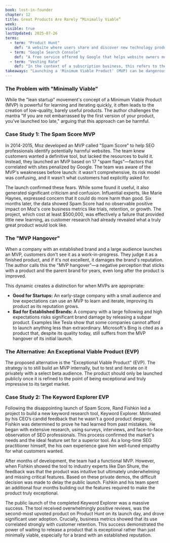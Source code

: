 ```yaml
---
book: lost-in-founder
chapter: 12
title: Great Products Are Rarely “Minimally Viable”
week: 
visible: true
lastUpdated: 2025-07-26
terms:
  - term: "Product Hunt"
    def: "A website where users share and discover new technology products. It's a popular platform for startups to launch, gain visibility, and get feedback from an audience of tech enthusiasts and early adopters."
  - term: "Google Search Console"
    def: "A free service offered by Google that helps website owners monitor their site's performance in search results, identify technical issues, and submit information like 'disavow files' to manage how Google interacts with their site."
  - term: "Vesting Rate"
    def: "In the context of a subscription business, this refers to the rate at which new customers are successfully converted into long-term, loyal, paying subscribers who don't cancel after their initial trial or first few billing cycles."
takeaways: "Launching a 'Minimum Viable Product' (MVP) can be dangerous for established brands or projects with high visibility, as it can create a 'MVP hangover' that damages reputation. For any project, whether in a startup or a large company, it's crucial to weigh the benefits of speed against the risk of making a poor first impression; sometimes, waiting to release an 'Exceptional Viable Product' (EVP) is the smarter long-term strategy."
---
```


### The Problem with "Minimally Viable"
While the "lean startup" movement's concept of a Minimum Viable Product (MVP) is powerful for learning and iterating quickly, it often leads to the creation of low-quality, barely useful products. The author challenges the mantra "If you are not embarrassed by the first version of your product, you’ve launched too late," arguing that this approach can be harmful.

### Case Study 1: The Spam Score MVP
In 2014-2015, Moz developed an MVP called "Spam Score" to help SEO professionals identify potentially harmful websites. The team knew customers wanted a definitive tool, but lacked the resources to build it. Instead, they launched an MVP based on 17 "spam flags"—factors that correlated with sites penalized by Google. The team was aware of the MVP's weaknesses before launch: it wasn't comprehensive, its risk model was confusing, and it wasn't what customers had explicitly asked for.

The launch confirmed these fears. While some found it useful, it also generated significant criticism and confusion. Influential experts, like Marie Haynes, expressed concern that it could do more harm than good. Six months later, the data showed Spam Score had no observable positive impact on Moz's core business metrics like trials, retention, or growth. The project, which cost at least $500,000, was effectively a failure that provided little new learning, as customer research had already revealed what a truly great product would look like.

### The "MVP Hangover"
When a company with an established brand and a large audience launches an MVP, customers don't see it as a work-in-progress. They judge it as a finished product, and if it's not excellent, it damages the brand's reputation. The author calls this the "MVP hangover"—a negative perception that sticks with a product and the parent brand for years, even long after the product is improved.

This dynamic creates a distinction for when MVPs are appropriate:
* **Good for Startups:** An early-stage company with a small audience and low expectations can use an MVP to learn and iterate, improving its product as its reputation grows.
* **Bad for Established Brands:** A company with a large following and high expectations risks significant brand damage by releasing a subpar product. Examples like Tesla show that some companies cannot afford to launch anything less than extraordinary. Microsoft's Bing is cited as a product that, despite its quality today, still suffers from the MVP hangover of its initial launch.

### The Alternative: An Exceptional Viable Product (EVP)
The proposed alternative is the "Exceptional Viable Product" (EVP). The strategy is to still build an MVP internally, but to test and iterate on it privately with a select beta audience. The product should only be launched publicly once it is refined to the point of being exceptional and truly impressive to its target market.

### Case Study 2: The Keyword Explorer EVP
Following the disappointing launch of Spam Score, Rand Fishkin led a project to build a new keyword research tool, Keyword Explorer. Motivated by his CEO’s candid feedback that he wasn't a good product designer, Fishkin was determined to prove he had learned from past mistakes. He began with extensive research, using surveys, interviews, and face-to-face observation of SEO professionals. This process confirmed the market's needs and the ideal feature set for a superior tool. As a long-time SEO practitioner himself, the his own experience gave him well-tuned empathy for what customers wanted.

After months of development, the team had a functional MVP. However, when Fishkin showed the tool to industry experts like Dan Shure, the feedback was that the product was intuitive but ultimately underwhelming and missing critical features. Based on these private demos, the difficult decision was made to delay the public launch. Fishkin and his team spent an additional four months building out the features required to make the product truly exceptional.

The public launch of the completed Keyword Explorer was a massive success. The tool received overwhelmingly positive reviews, was the second-most upvoted product on Product Hunt on its launch day, and drove significant user adoption. Crucially, business metrics showed that its use correlated strongly with customer retention. This success demonstrated the power of waiting to release a product that is exceptional rather than just minimally viable, especially for a brand with an established reputation.